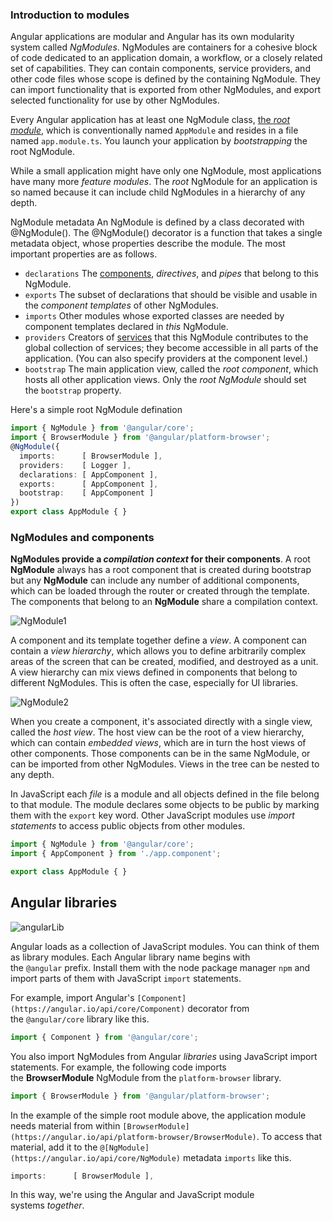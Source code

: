 ### Introduction to modules

Angular applications are modular and Angular has its own modularity system called _NgModules_. NgModules are containers for a cohesive block of code dedicated to an application domain, a workflow, or a closely related set of capabilities. They can contain components, service providers, and other code files whose scope is defined by the containing NgModule. They can import functionality that is exported from other NgModules, and export selected functionality for use by other NgModules.

Every Angular application has at least one NgModule class, [the _root module_](https://angular.io/guide/bootstrapping), which is conventionally named `AppModule` and resides in a file named `app.module.ts`. You launch your application by _bootstrapping_ the root NgModule.

While a small application might have only one NgModule, most applications have many more _feature modules_. The _root_ NgModule for an application is so named because it can include child NgModules in a hierarchy of any depth.

NgModule metadata
An NgModule is defined by a class decorated with @NgModule(). The @NgModule() decorator is a function that takes a single metadata object, whose properties describe the module. The most important properties are as follows.

- `declarations`
    The [components](https://angular.io/guide/architecture-components), _directives_, and _pipes_ that belong to this NgModule.
- `exports`
	The subset of declarations that should be visible and usable in the _component templates_ of other NgModules.
- `imports`
	Other modules whose exported classes are needed by component templates declared in _this_ NgModule.
- `providers`
	Creators of [services](https://angular.io/guide/architecture-services) that this NgModule contributes to the global collection of services; they become accessible in all parts of the application. (You can also specify providers at the component level.)
- `bootstrap`
	The main application view, called the _root component_, which hosts all other application views. Only the _root NgModule_ should set the `bootstrap` property.

Here's a simple root NgModule defination

```typescript
import { NgModule } from '@angular/core';
import { BrowserModule } from '@angular/platform-browser';
@NgModule({
  imports:      [ BrowserModule ],
  providers:    [ Logger ],
  declarations: [ AppComponent ],
  exports:      [ AppComponent ],
  bootstrap:    [ AppComponent ]
})
export class AppModule { }
```

### NgModules and components

**NgModules provide a _compilation context_ for their components**. A root **NgModule** always has a root component that is created during bootstrap but any **NgModule** can include any number of additional components, which can be loaded through the router or created through the template. The components that belong to an **NgModule** share a compilation context.

![NgModule1](./Images/NgModule1.png)

A component and its template together define a _view_. A component can contain a _view hierarchy_, which allows you to define arbitrarily complex areas of the screen that can be created, modified, and destroyed as a unit. A view hierarchy can mix views defined in components that belong to different NgModules. This is often the case, especially for UI libraries.

![NgModule2](./Images/NgModule2.png)

When you create a component, it's associated directly with a single view, called the _host view_. The host view can be the root of a view hierarchy, which can contain _embedded views_, which are in turn the host views of other components. Those components can be in the same NgModule, or can be imported from other NgModules. Views in the tree can be nested to any depth.

In JavaScript each _file_ is a module and all objects defined in the file belong to that module. The module declares some objects to be public by marking them with the `export` key word. Other JavaScript modules use _import statements_ to access public objects from other modules.

```typescript
import { NgModule } from '@angular/core';
import { AppComponent } from './app.component';

export class AppModule { }
```

## Angular libraries

![angularLib](./Images/angularLibrary.png)

Angular loads as a collection of JavaScript modules. You can think of them as library modules. Each Angular library name begins with the `@angular` prefix. Install them with the node package manager `npm` and import parts of them with JavaScript `import` statements.

For example, import Angular's `[Component](https://angular.io/api/core/Component)` decorator from the `@angular/core` library like this.

```typescript
import { Component } from '@angular/core';
```

You also import NgModules from Angular _libraries_ using JavaScript import statements. For example, the following code imports the **BrowserModule** NgModule from the `platform-browser` library.

```typescript
import { BrowserModule } from '@angular/platform-browser';
```

In the example of the simple root module above, the application module needs material from within `[BrowserModule](https://angular.io/api/platform-browser/BrowserModule)`. To access that material, add it to the `@[NgModule](https://angular.io/api/core/NgModule)` metadata `imports` like this.

```typescript
imports:      [ BrowserModule ],
```

In this way, we're using the Angular and JavaScript module systems _together_.
